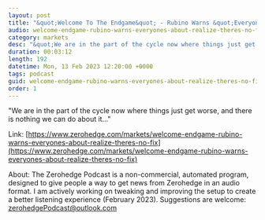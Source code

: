 ```yaml
---
layout: post
title: "&quot;Welcome To The Endgame&quot; - Rubino Warns &quot;Everyone's About To Realize There's No Fix For This&quot;"
audio: welcome-endgame-rubino-warns-everyones-about-realize-theres-no-fix-0
category: markets
desc: "&quot;We are in the part of the cycle now where things just get worse, and there is nothing we can do about it...&quot;"
duration: 00:03:12
length: 192
datetime: Mon, 13 Feb 2023 12:20:00 +0000
tags: podcast
guid: welcome-endgame-rubino-warns-everyones-about-realize-theres-no-fix-0
order: 1
---
```

&quot;We are in the part of the cycle now where things just get worse, and there is nothing we can do about it...&quot;

Link: [https://www.zerohedge.com/markets/welcome-endgame-rubino-warns-everyones-about-realize-theres-no-fix](https://www.zerohedge.com/markets/welcome-endgame-rubino-warns-everyones-about-realize-theres-no-fix)

About: The Zerohedge Podcast is a non-commercial, automated program, designed to give people a way to get news from Zerohedge in an audio format.  I am actively working on tweaking and improving the setup to create a better listening experience (February 2023).  Suggestions are welcome: [zerohedgePodcast@outlook.com](mailto:zerohedgePodcast@outlook.com)